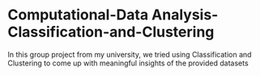 # Computational-Data Analysis-Classification-and-Clustering
In this group project from my university, we tried using Classification and Clustering to come up with meaningful insights of the provided datasets

